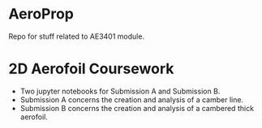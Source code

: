 # AeroProp
Repo for stuff related to AE3401 module.
# 2D Aerofoil Coursework
* Two jupyter notebooks for Submission A and Submission B.
* Submission A concerns the creation and analysis of a camber line.
* Submission B concerns the creation and analysis of a cambered thick aerofoil.
